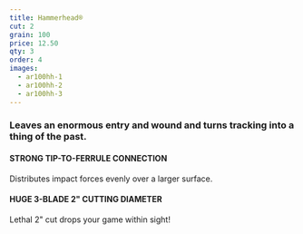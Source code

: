 ```yaml
---
title: Hammerhead®
cut: 2
grain: 100
price: 12.50
qty: 3
order: 4
images:
  - ar100hh-1
  - ar100hh-2
  - ar100hh-3
---
```


### Leaves an enormous entry and wound and turns tracking into a thing of the past.

#### STRONG TIP-TO-FERRULE CONNECTION

Distributes impact forces evenly over a larger surface.

#### HUGE 3-BLADE 2" CUTTING DIAMETER

Lethal 2" cut drops your game within sight!